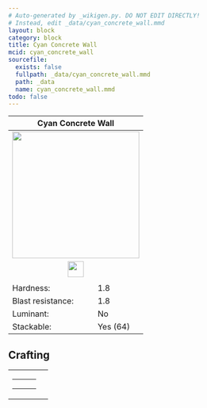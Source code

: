 ```yaml
---
# Auto-generated by _wikigen.py. DO NOT EDIT DIRECTLY!
# Instead, edit _data/cyan_concrete_wall.mmd
layout: block
category: block
title: Cyan Concrete Wall
mcid: cyan_concrete_wall
sourcefile:
  exists: false
  fullpath: _data/cyan_concrete_wall.mmd
  path: _data
  name: cyan_concrete_wall.mmd
todo: false
---
```


<table class="block-info"><thead><tr>
<th colspan=2>Cyan Concrete Wall</th>
</tr></thead><tbody>
<tr><td colspan=2 class="cell-image-big" style="text-align:center"><img onerror="this.src={{ "/img/missing_lg.png" | relative_url | jsonify | escape }}" src="/allotment/img/textures/allotment/cyan_concrete_wall.png" width="256" height="256" alt="" class="preview-icon"></td></tr>
<tr><td colspan=2 class="cell-image-small" style="text-align:center"><img onerror="this.src={{ "/img/missing.png" | relative_url | jsonify | escape }}" src="/allotment/img/inventory_textures/allotment/cyan_concrete_wall.png" width="32" height="32" alt="" class="inventory-icon"></td></tr>
<tr><td colspan=2 style="text-align:center"><span class="tool-info tool-pickaxe tool-level-1" title="Requires a Wooden/Gold Pickaxe"></span></td></tr>
<tr><td>Hardness:</td><td>1.8</td></tr>
<tr><td>Blast resistance:</td><td>1.8</td></tr>
<tr><td>Luminant:</td><td>No</td></tr>
<tr><td>Stackable:</td><td>Yes (64)</td></tr>
</tbody></table>

## Crafting

<table class="crafting-recipe crafting-shaped"><tbody><tr>
<td><table class="crafting-grid"><tbody>
<tr>
<td>
<span title="Cyan Concrete" class="item item-minecraft:cyan_concrete item-type-item" style="background-image:url(&quot;/allotment/img/inventory_textures/minecraft/cyan_concrete.png&quot;)"></span>
</td>
<td>
<span title="Cyan Concrete" class="item item-minecraft:cyan_concrete item-type-item" style="background-image:url(&quot;/allotment/img/inventory_textures/minecraft/cyan_concrete.png&quot;)"></span>
</td>
<td>
<span title="Cyan Concrete" class="item item-minecraft:cyan_concrete item-type-item" style="background-image:url(&quot;/allotment/img/inventory_textures/minecraft/cyan_concrete.png&quot;)"></span>
</td>
</tr>
<tr>
<td>
<span title="Cyan Concrete" class="item item-minecraft:cyan_concrete item-type-item" style="background-image:url(&quot;/allotment/img/inventory_textures/minecraft/cyan_concrete.png&quot;)"></span>
</td>
<td>
<span title="Cyan Concrete" class="item item-minecraft:cyan_concrete item-type-item" style="background-image:url(&quot;/allotment/img/inventory_textures/minecraft/cyan_concrete.png&quot;)"></span>
</td>
<td>
<span title="Cyan Concrete" class="item item-minecraft:cyan_concrete item-type-item" style="background-image:url(&quot;/allotment/img/inventory_textures/minecraft/cyan_concrete.png&quot;)"></span>
</td>
</tr>
<tr>
<td>
<span class="item item-empty-space"></span>
</td>
<td>
<span class="item item-empty-space"></span>
</td>
<td>
<span class="item item-empty-space"></span>
</td>
</tr>
</tbody></table></td>
<td class="result">
<div class="result-inner">
<div class="result-slot">
<span title="Cyan Concrete Wall" class="item item-allotment:cyan_concrete_wall" style="background-image:url(&quot;/allotment/img/inventory_textures/allotment/cyan_concrete_wall.png&quot;)"></span>
</div>
</div>
</td>
</tr></tbody></table>